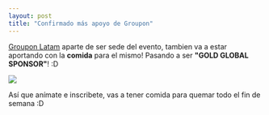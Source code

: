 ```yaml
---
layout: post
title: "Confirmado más apoyo de Groupon"
---
```


[Groupon Latam](http://www.groupon.cl) aparte de ser sede del evento, tambien va a estar aportando con la __comida__ para el mismo! Pasando a ser __"GOLD GLOBAL SPONSOR"__! :D

<!--more-->

![](/public/images/groupon-logo.png)

Así que anímate e inscribete, vas a tener comida para quemar todo el fin de semana :D
